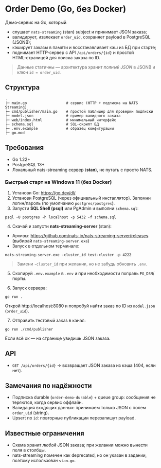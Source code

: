 # Order Demo (Go, без Docker)

Демо‑сервис на Go, который:
- слушает `nats-streaming` (stan) subject и принимает JSON заказа;
- валидирует, извлекает `order_uid`, сохраняет payload в PostgreSQL (JSONB);
- кэширует заказы в памяти и восстанавливает кэш из БД при старте;
- поднимает HTTP‑сервер с API `/api/orders/{id}` и простой HTML‑страницей для поиска заказа по ID.

> Данные статичны — архитектура хранит *полный JSON* в JSONB и ключ `id = order_uid`.

## Структура
```
.
├─ main.go                  # сервис (HTTP + подписка на NATS Streaming)
├─ cmd/publisher/main.go    # простой паблишер для проверки подписки
├─ model.json               # пример валидного заказа
├─ web/index.html           # минимальный интерфейс
├─ schema.sql               # SQL-скрипт БД
├─ .env.example             # образец конфигурации
├─ go.mod
```

## Требования
- Go 1.22+
- PostgreSQL 13+
- Локальный nats-streaming сервер (**stan**), не путать с просто NATS.

### Быстрый старт на Windows 11 (без Docker)
1) Установи Go: https://go.dev/dl/  
2) Установи PostgreSQL (через официальный инсталлятор). Запомни логин/пароль (по умолчанию `postgres/postgres`).  
3) Запусти **SQL Shell (psql)** или PgAdmin и выполни `schema.sql`:
```
psql -U postgres -h localhost -p 5432 -f schema.sql
```
4) Скачай и запусти **nats-streaming-server** (stan):
- Архивы: https://github.com/nats-io/nats-streaming-server/releases (выбирай `nats-streaming-server.exe`)
- Запуск в отдельном терминале:
```
nats-streaming-server.exe -cluster_id test-cluster -p 4222
```
> Замени `-cluster_id` при желании, но не забудь обновить `.env`.

5) Скопируй `.env.example` в `.env` и при необходимости поправь `PG_DSN`/порты.

6) Запуск сервера:
```
go run .
```
Открой http://localhost:8080 и попробуй найти заказ по ID из `model.json` (`order_uid`).

7) Отправить тестовый заказ в канал:
```
go run ./cmd/publisher
```
Если всё ок — на странице увидишь JSON заказа.

## API
- `GET /api/orders/{id}` → возвращает JSON заказа из кэша (404, если нет).

## Замечания по надёжности
- Подписка durable (`order-demo-durable`) + queue group: сообщения не теряются, когда сервис оффлайн.
- Валидация входящих данных: принимаем только JSON с полем `order_uid` (string).
- Upsert по `id`: повторные публикации перезапишут payload.

## Известные ограничения
- Схема хранит *любой* JSON заказа; при желании можно вынести поля в столбцы.
- nats-streaming помечен как deprecated, но он указан в задании, поэтому использован `stan.go`.
